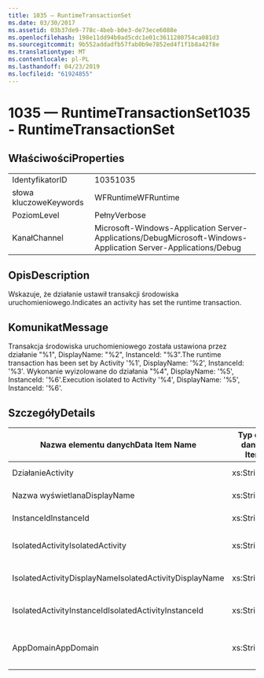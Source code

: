 ```yaml
---
title: 1035 — RuntimeTransactionSet
ms.date: 03/30/2017
ms.assetid: 03b37de9-778c-4beb-b0e3-de73ece6088e
ms.openlocfilehash: 198e11dd94b0ad5cdc1e01c3611280754ca081d3
ms.sourcegitcommit: 9b552addadfb57fab0b9e7852ed4f1f1b8a42f8e
ms.translationtype: MT
ms.contentlocale: pl-PL
ms.lasthandoff: 04/23/2019
ms.locfileid: "61924855"
---
```

# <a name="1035---runtimetransactionset"></a><span data-ttu-id="44cb5-102">1035 — RuntimeTransactionSet</span><span class="sxs-lookup"><span data-stu-id="44cb5-102">1035 - RuntimeTransactionSet</span></span>
## <a name="properties"></a><span data-ttu-id="44cb5-103">Właściwości</span><span class="sxs-lookup"><span data-stu-id="44cb5-103">Properties</span></span>  
  
|||  
|-|-|  
|<span data-ttu-id="44cb5-104">Identyfikator</span><span class="sxs-lookup"><span data-stu-id="44cb5-104">ID</span></span>|<span data-ttu-id="44cb5-105">1035</span><span class="sxs-lookup"><span data-stu-id="44cb5-105">1035</span></span>|  
|<span data-ttu-id="44cb5-106">słowa kluczowe</span><span class="sxs-lookup"><span data-stu-id="44cb5-106">Keywords</span></span>|<span data-ttu-id="44cb5-107">WFRuntime</span><span class="sxs-lookup"><span data-stu-id="44cb5-107">WFRuntime</span></span>|  
|<span data-ttu-id="44cb5-108">Poziom</span><span class="sxs-lookup"><span data-stu-id="44cb5-108">Level</span></span>|<span data-ttu-id="44cb5-109">Pełny</span><span class="sxs-lookup"><span data-stu-id="44cb5-109">Verbose</span></span>|  
|<span data-ttu-id="44cb5-110">Kanał</span><span class="sxs-lookup"><span data-stu-id="44cb5-110">Channel</span></span>|<span data-ttu-id="44cb5-111">Microsoft-Windows-Application Server-Applications/Debug</span><span class="sxs-lookup"><span data-stu-id="44cb5-111">Microsoft-Windows-Application Server-Applications/Debug</span></span>|  
  
## <a name="description"></a><span data-ttu-id="44cb5-112">Opis</span><span class="sxs-lookup"><span data-stu-id="44cb5-112">Description</span></span>  
 <span data-ttu-id="44cb5-113">Wskazuje, że działanie ustawił transakcji środowiska uruchomieniowego.</span><span class="sxs-lookup"><span data-stu-id="44cb5-113">Indicates an activity has set the runtime transaction.</span></span>  
  
## <a name="message"></a><span data-ttu-id="44cb5-114">Komunikat</span><span class="sxs-lookup"><span data-stu-id="44cb5-114">Message</span></span>  
 <span data-ttu-id="44cb5-115">Transakcja środowiska uruchomieniowego została ustawiona przez działanie "%1", DisplayName: "%2", InstanceId: "%3".</span><span class="sxs-lookup"><span data-stu-id="44cb5-115">The runtime transaction has been set by Activity '%1', DisplayName: '%2', InstanceId: '%3'.</span></span>  <span data-ttu-id="44cb5-116">Wykonanie wyizolowane do działania "%4", DisplayName: '%5', InstanceId: '%6'.</span><span class="sxs-lookup"><span data-stu-id="44cb5-116">Execution isolated to Activity '%4', DisplayName: '%5', InstanceId: '%6'.</span></span>  
  
## <a name="details"></a><span data-ttu-id="44cb5-117">Szczegóły</span><span class="sxs-lookup"><span data-stu-id="44cb5-117">Details</span></span>  
  
|<span data-ttu-id="44cb5-118">Nazwa elementu danych</span><span class="sxs-lookup"><span data-stu-id="44cb5-118">Data Item Name</span></span>|<span data-ttu-id="44cb5-119">Typ elementu danych</span><span class="sxs-lookup"><span data-stu-id="44cb5-119">Data Item Type</span></span>|<span data-ttu-id="44cb5-120">Opis</span><span class="sxs-lookup"><span data-stu-id="44cb5-120">Description</span></span>|  
|--------------------|--------------------|-----------------|  
|<span data-ttu-id="44cb5-121">Działanie</span><span class="sxs-lookup"><span data-stu-id="44cb5-121">Activity</span></span>|<span data-ttu-id="44cb5-122">xs:String</span><span class="sxs-lookup"><span data-stu-id="44cb5-122">xs:string</span></span>|<span data-ttu-id="44cb5-123">Nazwa typu działania.</span><span class="sxs-lookup"><span data-stu-id="44cb5-123">The type name of the activity.</span></span>|  
|<span data-ttu-id="44cb5-124">Nazwa wyświetlana</span><span class="sxs-lookup"><span data-stu-id="44cb5-124">DisplayName</span></span>|<span data-ttu-id="44cb5-125">xs:String</span><span class="sxs-lookup"><span data-stu-id="44cb5-125">xs:string</span></span>|<span data-ttu-id="44cb5-126">Nazwa wyświetlana działania.</span><span class="sxs-lookup"><span data-stu-id="44cb5-126">The display name of the activity.</span></span>|  
|<span data-ttu-id="44cb5-127">InstanceId</span><span class="sxs-lookup"><span data-stu-id="44cb5-127">InstanceId</span></span>|<span data-ttu-id="44cb5-128">xs:String</span><span class="sxs-lookup"><span data-stu-id="44cb5-128">xs:string</span></span>|<span data-ttu-id="44cb5-129">Identyfikator wystąpienia działania.</span><span class="sxs-lookup"><span data-stu-id="44cb5-129">The instance id of the activity.</span></span>|  
|<span data-ttu-id="44cb5-130">IsolatedActivity</span><span class="sxs-lookup"><span data-stu-id="44cb5-130">IsolatedActivity</span></span>|<span data-ttu-id="44cb5-131">xs:String</span><span class="sxs-lookup"><span data-stu-id="44cb5-131">xs:string</span></span>|<span data-ttu-id="44cb5-132">Nazwa typu transakcji jest izolowane do działania.</span><span class="sxs-lookup"><span data-stu-id="44cb5-132">The type name of the activity that the transaction is isolated to.</span></span>|  
|<span data-ttu-id="44cb5-133">IsolatedActivityDisplayName</span><span class="sxs-lookup"><span data-stu-id="44cb5-133">IsolatedActivityDisplayName</span></span>|<span data-ttu-id="44cb5-134">xs:String</span><span class="sxs-lookup"><span data-stu-id="44cb5-134">xs:string</span></span>|<span data-ttu-id="44cb5-135">Nazwa wyświetlana transakcji jest izolowane do działania.</span><span class="sxs-lookup"><span data-stu-id="44cb5-135">The display name of the activity that the transaction is isolated to.</span></span>|  
|<span data-ttu-id="44cb5-136">IsolatedActivityInstanceId</span><span class="sxs-lookup"><span data-stu-id="44cb5-136">IsolatedActivityInstanceId</span></span>|<span data-ttu-id="44cb5-137">xs:String</span><span class="sxs-lookup"><span data-stu-id="44cb5-137">xs:string</span></span>|<span data-ttu-id="44cb5-138">Identyfikator wystąpienia transakcji jest izolowane do działania.</span><span class="sxs-lookup"><span data-stu-id="44cb5-138">The instance id of the activity that the transaction is isolated to.</span></span>|  
|<span data-ttu-id="44cb5-139">AppDomain</span><span class="sxs-lookup"><span data-stu-id="44cb5-139">AppDomain</span></span>|<span data-ttu-id="44cb5-140">xs:String</span><span class="sxs-lookup"><span data-stu-id="44cb5-140">xs:string</span></span>|<span data-ttu-id="44cb5-141">Ciąg zwracany przez AppDomain.CurrentDomain.FriendlyName.</span><span class="sxs-lookup"><span data-stu-id="44cb5-141">The string returned by AppDomain.CurrentDomain.FriendlyName.</span></span>|
